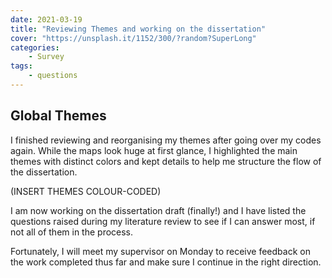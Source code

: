 ```yaml
---
date: 2021-03-19
title: "Reviewing Themes and working on the dissertation"
cover: "https://unsplash.it/1152/300/?random?SuperLong"
categories: 
    - Survey
tags:
    - questions
---
```


## Global Themes

I finished reviewing and reorganising my themes after going over my codes again. While the maps look huge at first glance, I highlighted the main themes with distinct colors and kept details to help me structure the flow of the dissertation. 

(INSERT THEMES COLOUR-CODED)

I am now working on the dissertation draft (finally!) and I have listed the questions raised during my literature review to see if I can answer most, if not all of them in the process.

Fortunately, I will meet my supervisor on Monday to receive feedback on the work completed thus far and make sure I continue in the right direction.
